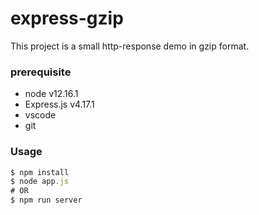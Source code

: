 # express-gzip

This project is a small http-response demo in gzip format.

### prerequisite
 - node v12.16.1
 - Express.js v4.17.1
 - vscode
 - git


### Usage
```js
$ npm install
$ node app.js
# OR
$ npm run server
```


